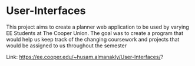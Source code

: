 # User-Interfaces

This project aims to create a planner web application to be used by varying EE Students at The Cooper Union. The goal was 
to create a program that would help us keep track of the changing coursework and projects that would be assigned to us throughout the semester


Link: https://ee.cooper.edu/~husam.almanakly/User-Interfaces/?
